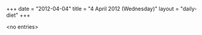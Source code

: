 +++
date = "2012-04-04"
title = "4 April 2012 (Wednesday)"
layout = "daily-diet"
+++

\<no entries\>